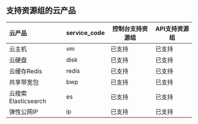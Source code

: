 ## **支持资源组的云产品**

|  **云产品**   | **service_code**     | **控制台支持资源组**          | **API支持资源组**          |
| :---------- | ------------------------ | ------------------------ | ------------------------ |
|   云主机   | vm | 已支持 | 已支持 |
|   云硬盘   | disk | 已支持 | 已支持 |
|   云缓存Redis   | redis | 已支持 | 已支持 |
|   共享带宽包   | bwp | 已支持 | 已支持 |
|   云搜索Elasticsearch   | es | 已支持 | 已支持 |
|   弹性公网IP   | ip | 已支持 | 已支持 |
